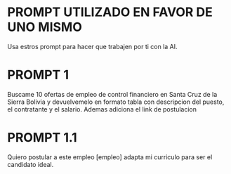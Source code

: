 # PROMPT UTILIZADO EN FAVOR DE UNO MISMO
Usa estros prompt para hacer que trabajen por ti con la AI.

# PROMPT 1
Buscame 10 ofertas de empleo de control financiero en Santa Cruz de la Sierra Bolivia y devuelvemelo en formato tabla con descripcion del puesto, el contratante y el salario. Ademas adiciona el link de postulacion 

# PROMPT 1.1
Quiero postular a este empleo [empleo] adapta mi curriculo para ser el candidato ideal.